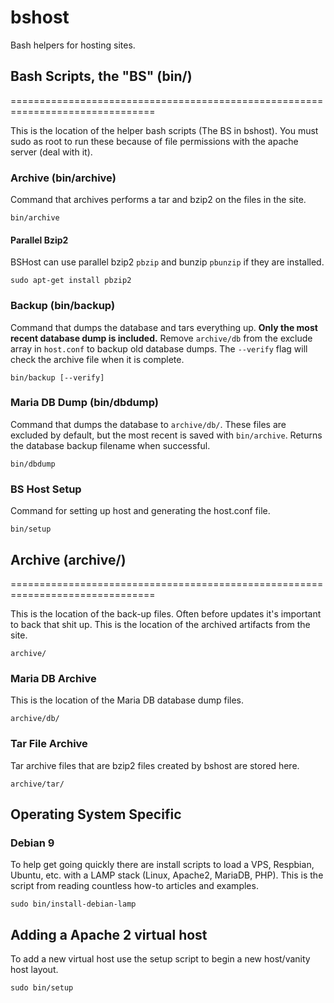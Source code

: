 # bshost

Bash helpers for hosting sites.

## Bash Scripts, the "BS" (bin/)

===============================================================================

This is the location of the helper bash scripts (The BS in bshost).
You must sudo as root to run these because of file permissions with the apache server (deal with it).

### Archive (bin/archive)

Command that archives performs a tar and bzip2 on the files in the site.

```
bin/archive
```

#### Parallel Bzip2

BSHost can use parallel bzip2 `pbzip` and bunzip `pbunzip` if they are installed.

```
sudo apt-get install pbzip2
```

### Backup (bin/backup) 

Command that dumps the database and tars everything up. 
**Only the most recent database dump is included.**
Remove `archive/db` from the exclude array in `host.conf` to backup old database dumps.
The `--verify` flag will check the archive file when it is complete.

```
bin/backup [--verify]
```

### Maria DB Dump (bin/dbdump)

Command that dumps the database to `archive/db/`.
These files are excluded by default, but the most recent is saved with `bin/archive`.
Returns the database backup filename when successful. 

```
bin/dbdump
```

### BS Host Setup

Command for setting up host and generating the host.conf file.

```
bin/setup
```



## Archive (archive/)

===============================================================================

This is the location of the back-up files. Often before updates it's important to back that shit up.
This is the location of the archived artifacts from the site.

```
archive/
```

### Maria DB Archive

This is the location of the Maria DB database dump files.

```
archive/db/
```

### Tar File Archive

Tar archive files that are bzip2 files created by bshost are stored here.

```
archive/tar/
```

## Operating System Specific

### Debian 9

To help get going quickly there are install scripts to load a VPS, Respbian, Ubuntu, etc. with a LAMP stack (Linux, Apache2, MariaDB, PHP).
This is the script from reading countless how-to articles and examples.

```
sudo bin/install-debian-lamp
```

## Adding a Apache 2 virtual host 

To add a new virtual host use the setup script to begin a new host/vanity host layout.

```
sudo bin/setup 
```
